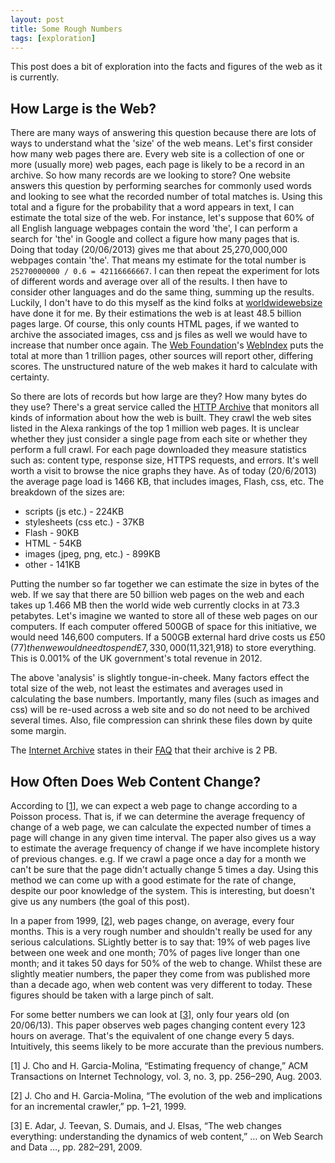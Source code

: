 ```yaml
---
layout: post
title: Some Rough Numbers
tags: [exploration]
---
```


This post does a bit of exploration into the facts and figures of the web as it is currently.

## How Large is the Web?

There are many ways of answering this question because there are lots of ways to understand what the 'size' of the web means. Let's first consider how many web pages there are. Every web site is a collection of one or more (usually more) web pages, each page is likely to be a record in an archive. So how many records are we looking to store? One website answers this question by performing searches for commonly used words and looking to see what the recorded number of total matches is. Using this total and a figure for the probability that a word appears in text, I can estimate the total size of the web. For instance, let's suppose that 60% of all English language webpages contain the word 'the', I can perform a search for 'the' in Google and collect a figure how many pages that is. Doing that today (20/06/2013) gives me that about 25,270,000,000 webpages contain 'the'. That means my estimate for the total number is `25270000000 / 0.6 = 42116666667`. I can then repeat the experiment for lots of different words and average over all of the results. I then have to consider other languages and do the same thing, summing up the results. Luckily, I don't have to do this myself as the kind folks at [worldwidewebsize](http://www.worldwidewebsize.com/) have done it for me. By their estimations the web is at least 48.5 billion pages large. Of course, this only counts HTML pages, if we wanted to archive the associated images, css and js files as well we would have to increase that number once again. The [Web Foundation](http://www.webfoundation.org/)'s [WebIndex](http://www.webfoundation.org/projects/the-web-index/) puts the total at more than 1 trillion pages, other sources will report other, differing scores. The unstructured nature of the web makes it hard to calculate with certainty.

So there are lots of records but how large are they? How many bytes do they use? There's a great service called the [HTTP Archive](http://httparchive.org/) that monitors all kinds of information about how the web is built. They crawl the web sites listed in the Alexa rankings of the top 1 million web pages. It is unclear whether they just consider a single page from each site or whether they perform a full crawl. For each page downloaded they measure statistics such as: content type, response size, HTTPS requests, and errors. It's well worth a visit to browse the nice graphs they have. As of today (20/6/2013) the average page load is 1466 KB, that includes images, Flash, css, etc. The breakdown of the sizes are:

- scripts (js etc.) - 224KB
- stylesheets (css etc.) - 37KB
- Flash - 90KB
- HTML - 54KB
- images (jpeg, png, etc.) - 899KB
- other - 141KB

Putting the number so far together we can estimate the size in bytes of the web. If we say that there are 50 billion web pages on the web and each takes up 1.466 MB then the world wide web currently clocks in at 73.3 petabytes. Let's imagine we wanted to store all of these web pages on our computers. If each computer offered 500GB of space for this initiative, we would need 146,600 computers. If a 500GB external hard drive costs us £50 ($77) then we would need to spend £7,330,000 ($11,321,918) to store everything. This is 0.001% of the UK government's total revenue in 2012.

The above 'analysis' is slightly tongue-in-cheek. Many factors effect the total size of the web, not least the estimates and averages used in calculating the base numbers. Importantly, many files (such as images and css) will be re-used across a web site and so do not need to be archived several times. Also, file compression can shrink these files down by quite some margin.

The [Internet Archive](http://archive.org/) states in their [FAQ](http://archive.org/about/faqs.php#9) that their archive is 2 PB.


## How Often Does Web Content Change?

According to [[1](#cho2003)], we can expect a web page to change according to a Poisson process. That is, if we can determine the average frequency of change of a web page, we can calculate the expected number of times a page will change in any given time interval. The paper also gives us a way to estimate the average frequency of change if we have incomplete history of previous changes. e.g. If we crawl a page once a day for a month we can't be sure that the page didn't actually change 5 times a day. Using this method we can come up with a good estimate for the rate of change, despite our poor knowledge of the system. This is interesting, but doesn't give us any numbers (the goal of this post).

In a paper from 1999, [[2](#cho1999)], web pages change, on average, every four months. This is a very rough number and shouldn't really be used for any serious calculations. SLightly better is to say that: 19% of web pages live between one week and one month; 70% of pages live longer than one month; and it takes 50 days for 50% of the web to change. Whilst these are slightly meatier numbers, the paper they come from was published more than a decade ago, when web content was very different to today. These figures should be taken with a large pinch of salt.

For some better numbers we can look at [[3](#adar2009)], only four years old (on 20/06/13). This paper observes web pages changing content every 123 hours on average. That's the equivalent of one change every 5 days. Intuitively, this seems likely to be more accurate than the previous numbers.

<span id="cho2003">[1] J. Cho and H. Garcia-Molina, “Estimating frequency of change,” ACM Transactions on Internet Technology, vol. 3, no. 3, pp. 256–290, Aug. 2003.

<span id="cho1999">[2]</span> J. Cho and H. Garcia-Molina, “The evolution of the web and implications for an incremental crawler,” pp. 1–21, 1999.

<span id="adar2009">[3]</span> E. Adar, J. Teevan, S. Dumais, and J. Elsas, “The web changes everything: understanding the dynamics of web content,” … on Web Search and Data …, pp. 282–291, 2009.

